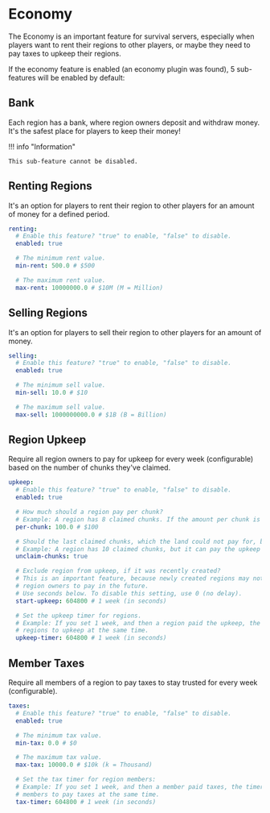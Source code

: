 # Economy

The Economy is an important feature for survival servers, especially when players want to rent their regions to other players, or maybe they need to pay taxes to upkeep their regions.

If the economy feature is enabled (an economy plugin was found), 5 sub-features will be enabled by default:

## Bank

Each region has a bank, where region owners deposit and withdraw money. It's the safest place for players to keep their money!

!!! info "Information"

    This sub-feature cannot be disabled.

## Renting Regions

It's an option for players to rent their region to other players for an amount of money for a defined period.

```yaml
renting:
  # Enable this feature? "true" to enable, "false" to disable.
  enabled: true

  # The minimum rent value.
  min-rent: 500.0 # $500

  # The maximum rent value.
  max-rent: 10000000.0 # $10M (M = Million)
```

## Selling Regions

It's an option for players to sell their region to other players for an amount of money.

```yaml
selling:
  # Enable this feature? "true" to enable, "false" to disable.
  enabled: true

  # The minimum sell value.
  min-sell: 10.0 # $10

  # The maximum sell value.
  max-sell: 1000000000.0 # $1B (B = Billion)
```

## Region Upkeep

Require all region owners to pay for upkeep for every week (configurable) based on the number of chunks they've claimed.

```yaml
upkeep:
  # Enable this feature? "true" to enable, "false" to disable.
  enabled: true

  # How much should a region pay per chunk?
  # Example: A region has 8 claimed chunks. If the amount per chunk is $100, the region must pay $800.
  per-chunk: 100.0 # $100

  # Should the last claimed chunks, which the land could not pay for, be unclaimed?
  # Example: A region has 10 claimed chunks, but it can pay the upkeep only for 6, so the 4 last claimed chunks will be unclaimed.
  unclaim-chunks: true

  # Exclude region from upkeep, if it was recently created?
  # This is an important feature, because newly created regions may not have enough money to upkeep, so this setting will give a period of time for
  # region owners to pay in the future.
  # Use seconds below. To disable this setting, use 0 (no delay).
  start-upkeep: 604800 # 1 week (in seconds)

  # Set the upkeep timer for regions.
  # Example: If you set 1 week, and then a region paid the upkeep, the timer will reset to 1 week for THAT region. This means the timer won't make all
  # regions to upkeep at the same time.
  upkeep-timer: 604800 # 1 week (in seconds)
```

## Member Taxes

Require all members of a region to pay taxes to stay trusted for every week (configurable).

```yaml
taxes:
  # Enable this feature? "true" to enable, "false" to disable.
  enabled: true

  # The minimum tax value.
  min-tax: 0.0 # $0

  # The maximum tax value.
  max-tax: 10000.0 # $10k (k = Thousand)

  # Set the tax timer for region members:
  # Example: If you set 1 week, and then a member paid taxes, the timer will reset to 1 week for THAT member. This means the timer won't make all
  # members to pay taxes at the same time.
  tax-timer: 604800 # 1 week (in seconds)
```
